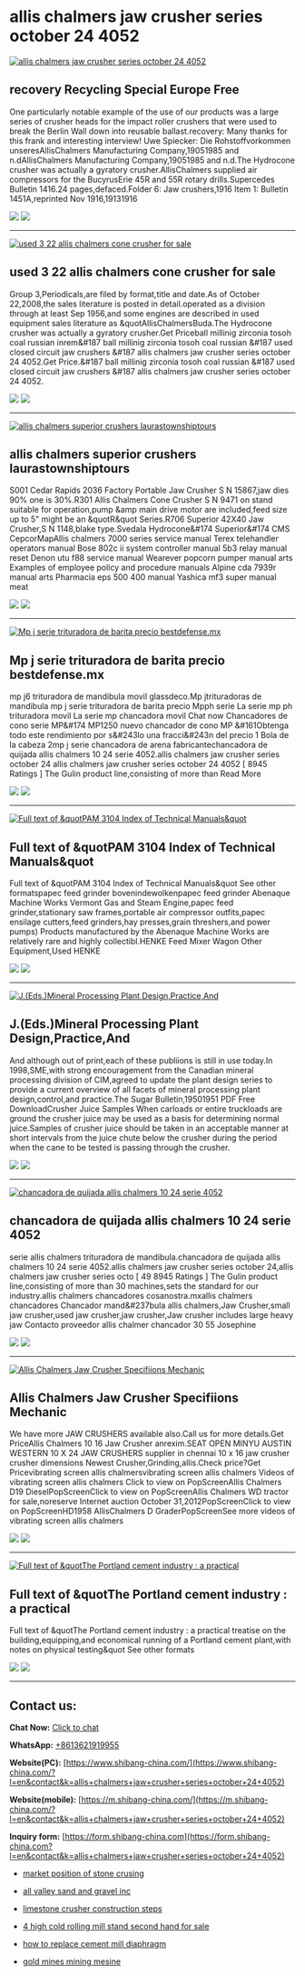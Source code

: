 # allis chalmers jaw crusher series october 24 4052

<a href="https://swt.shibang-china.com/?l=en&img&k=allis+chalmers+jaw+crusher+series+october+24+4052" target="_blank">![allis chalmers jaw crusher series october 24 4052](http://static.shibang-china.com/all-800x300/75.jpg)</a>

## recovery Recycling Special Europe Free
One particularly notable example of the use of our products was a large series of crusher heads for the impact roller crushers that were used to break the Berlin Wall down into reusable ballast.recovery: Many thanks for this frank and interesting interview! Uwe Spiecker: Die Rohstoffvorkommen unseresAllisChalmers Manufacturing Company,19051985 and n.dAllisChalmers Manufacturing Company,19051985 and n.d.The Hydrocone crusher was actually a gyratory crusher.AllisChalmers supplied air compressors for the BucyrusErie 45R and 55R rotary drills.Supercedes Bulletin 1416.24 pages,defaced.Folder 6: Jaw crushers,1916 Item 1: Bulletin 1451A,reprinted Nov 1916,19131916


<a href="https://whatsapp.shibangsoft.com/WhatsApp.php" target="_blank" title="WhatsApp">![](http://static.shibang-china.com/icon/whatsapp.png)</a> <a href="https://swt.shibang-china.com/?l=en&icon&k=allis+chalmers+jaw+crusher+series+october+24+4052" target="_blank">![](http://static.shibang-china.com/icon/chat-en.png)</a>

---

<a href="https://swt.shibang-china.com/?l=en&img&k=allis+chalmers+jaw+crusher+series+october+24+4052" target="_blank">![used 3 22 allis chalmers cone crusher for sale](http://static.shibang-china.com/all-800x300/649.jpg)</a>

## used 3 22 allis chalmers cone crusher for sale
Group 3,Periodicals,are filed by format,title and date.As of October 22,2008,the sales literature is posted in detail.operated as a division through at least Sep 1956,and some engines are described in used equipment sales literature as &quotAllisChalmersBuda.The Hydrocone crusher was actually a gyratory crusher.Get Priceball millinig zirconia tosoh coal russian inrem&#187 ball millinig zirconia tosoh coal russian &#187 used closed circuit jaw crushers &#187 allis chalmers jaw crusher series october 24 4052.Get Price.&#187 ball millinig zirconia tosoh coal russian &#187 used closed circuit jaw crushers &#187 allis chalmers jaw crusher series october 24 4052.


<a href="https://whatsapp.shibangsoft.com/WhatsApp.php" target="_blank" title="WhatsApp">![](http://static.shibang-china.com/icon/whatsapp.png)</a> <a href="https://swt.shibang-china.com/?l=en&icon&k=allis+chalmers+jaw+crusher+series+october+24+4052" target="_blank">![](http://static.shibang-china.com/icon/chat-en.png)</a>

---

<a href="https://swt.shibang-china.com/?l=en&img&k=allis+chalmers+jaw+crusher+series+october+24+4052" target="_blank">![allis chalmers superior crushers laurastownshiptours](http://static.shibang-china.com/all-800x300/567.jpg)</a>

## allis chalmers superior crushers laurastownshiptours
S001 Cedar Rapids 2036 Factory Portable Jaw Crusher S N 15867,jaw dies 90% one is 30%.R301 Allis Chalmers Cone Crusher S N 9471 on stand suitable for operation,pump &amp main drive motor are included,feed size up to 5" might be an &quotR&quot Series.R706 Superior 42X40 Jaw Crusher,S N 1148,blake type.Svedala Hydrocone&#174 Superior&#174 CMS CepcorMapAllis chalmers 7000 series service manual Terex telehandler operators manual Bose 802c ii system controller manual 5b3 relay manual reset Denon utu f88 service manual Wearever popcorn pumper manual arts Examples of employee policy and procedure manuals Alpine cda 7939r manual arts Pharmacia eps 500 400 manual Yashica mf3 super manual meat


<a href="https://whatsapp.shibangsoft.com/WhatsApp.php" target="_blank" title="WhatsApp">![](http://static.shibang-china.com/icon/whatsapp.png)</a> <a href="https://swt.shibang-china.com/?l=en&icon&k=allis+chalmers+jaw+crusher+series+october+24+4052" target="_blank">![](http://static.shibang-china.com/icon/chat-en.png)</a>

---

<a href="https://swt.shibang-china.com/?l=en&img&k=allis+chalmers+jaw+crusher+series+october+24+4052" target="_blank">![Mp j serie trituradora de barita precio bestdefense.mx](http://static.shibang-china.com/all-800x300/781.jpg)</a>

## Mp j serie trituradora de barita precio bestdefense.mx
mp j6 trituradora de mandibula movil glassdeco.Mp jtrituradoras de mandibula mp j serie trituradora de barita precio Mpph serie La serie mp ph trituradora movil La serie mp chancadora movil Chat now Chancadores de cono serie MP&#174 MP1250 nuevo chancador de cono MP &#161Obtenga todo este rendimiento por s&#243lo una fracci&#243n del precio 1 Bola de la cabeza 2mp j serie chancadora de arena fabricantechancadora de quijada allis chalmers 10 24 serie 4052.allis chalmers jaw crusher series october 24 allis chalmers jaw crusher series october 24 4052 [ 8945 Ratings ] The Gulin product line,consisting of more than Read More


<a href="https://whatsapp.shibangsoft.com/WhatsApp.php" target="_blank" title="WhatsApp">![](http://static.shibang-china.com/icon/whatsapp.png)</a> <a href="https://swt.shibang-china.com/?l=en&icon&k=allis+chalmers+jaw+crusher+series+october+24+4052" target="_blank">![](http://static.shibang-china.com/icon/chat-en.png)</a>

---

<a href="https://swt.shibang-china.com/?l=en&img&k=allis+chalmers+jaw+crusher+series+october+24+4052" target="_blank">![Full text of &quotPAM 3104 Index of Technical Manuals&quot](http://static.shibang-china.com/all-800x300/256.jpg)</a>

## Full text of &quotPAM 3104 Index of Technical Manuals&quot
Full text of &quotPAM 3104 Index of Technical Manuals&quot See other formatspapec feed grinder bovenindewolkenpapec feed grinder Abenaque Machine Works Vermont Gas and Steam Engine,papec feed grinder,stationary saw frames,portable air compressor outfits,papec ensilage cutters,feed grinders,hay presses,grain threshers,and power pumps) Products manufactured by the Abenaque Machine Works are relatively rare and highly collectibl.HENKE Feed Mixer Wagon Other Equipment,Used HENKE


<a href="https://whatsapp.shibangsoft.com/WhatsApp.php" target="_blank" title="WhatsApp">![](http://static.shibang-china.com/icon/whatsapp.png)</a> <a href="https://swt.shibang-china.com/?l=en&icon&k=allis+chalmers+jaw+crusher+series+october+24+4052" target="_blank">![](http://static.shibang-china.com/icon/chat-en.png)</a>

---

<a href="https://swt.shibang-china.com/?l=en&img&k=allis+chalmers+jaw+crusher+series+october+24+4052" target="_blank">![J.(Eds.)Mineral Processing Plant Design,Practice,And](http://static.shibang-china.com/all-800x300/732.jpg)</a>

## J.(Eds.)Mineral Processing Plant Design,Practice,And
And although out of print,each of these publiions is still in use today.In 1998,SME,with strong encouragement from the Canadian mineral processing division of CIM,agreed to update the plant design series to provide a current overview of all facets of mineral processing plant design,control,and practice.The Sugar Bulletin,19501951 PDF Free DownloadCrusher Juice Samples When carloads or entire truckloads are ground the crusher juice may be used as a basis for determining normal juice.Samples of crusher juice should be taken in an acceptable manner at short intervals from the juice chute below the crusher during the period when the cane to be tested is passing through the crusher.


<a href="https://whatsapp.shibangsoft.com/WhatsApp.php" target="_blank" title="WhatsApp">![](http://static.shibang-china.com/icon/whatsapp.png)</a> <a href="https://swt.shibang-china.com/?l=en&icon&k=allis+chalmers+jaw+crusher+series+october+24+4052" target="_blank">![](http://static.shibang-china.com/icon/chat-en.png)</a>

---

<a href="https://swt.shibang-china.com/?l=en&img&k=allis+chalmers+jaw+crusher+series+october+24+4052" target="_blank">![chancadora de quijada allis chalmers 10 24 serie 4052](http://static.shibang-china.com/all-800x300/412.jpg)</a>

## chancadora de quijada allis chalmers 10 24 serie 4052
serie allis chalmers trituradora de mandibula.chancadora de quijada allis chalmers 10 24 serie 4052.allis chalmers jaw crusher series october 24,allis chalmers jaw crusher series octo [ 49 8945 Ratings ] The Gulin product line,consisting of more than 30 machines,sets the standard for our industry.allis chalmers chancadores cosanostra.mxallis chalmers chancadores Chancador mand&#237bula allis chalmers,Jaw Crusher,small jaw crusher,used jaw crusher,jaw crusher,Jaw crusher includes large heavy jaw Contacto proveedor allis chalmer chancador 30 55 Josephine


<a href="https://whatsapp.shibangsoft.com/WhatsApp.php" target="_blank" title="WhatsApp">![](http://static.shibang-china.com/icon/whatsapp.png)</a> <a href="https://swt.shibang-china.com/?l=en&icon&k=allis+chalmers+jaw+crusher+series+october+24+4052" target="_blank">![](http://static.shibang-china.com/icon/chat-en.png)</a>

---

<a href="https://swt.shibang-china.com/?l=en&img&k=allis+chalmers+jaw+crusher+series+october+24+4052" target="_blank">![Allis Chalmers Jaw Crusher Specifiions Mechanic](http://static.shibang-china.com/all-800x300/277.jpg)</a>

## Allis Chalmers Jaw Crusher Specifiions Mechanic
We have more JAW CRUSHERS available also.Call us for more details.Get PriceAllis Chalmers 10 16 Jaw Crusher anrexim.SEAT OPEN MINYU AUSTIN WESTERN 10 X 24 JAW CRUSHERS supplier in chennai 10 x 16 jaw crusher crusher dimensions Newest Crusher,Grinding,allis.Check price?Get Pricevibrating screen allis chalmersvibrating screen allis chalmers Videos of vibrating screen allis chalmers Click to view on PopScreenAllis Chalmers D19 DieselPopScreenClick to view on PopScreenAllis Chalmers WD tractor for sale,noreserve Internet auction October 31,2012PopScreenClick to view on PopScreenHD1958 AllisChalmers D GraderPopScreenSee more videos of vibrating screen allis chalmers


<a href="https://whatsapp.shibangsoft.com/WhatsApp.php" target="_blank" title="WhatsApp">![](http://static.shibang-china.com/icon/whatsapp.png)</a> <a href="https://swt.shibang-china.com/?l=en&icon&k=allis+chalmers+jaw+crusher+series+october+24+4052" target="_blank">![](http://static.shibang-china.com/icon/chat-en.png)</a>

---

<a href="https://swt.shibang-china.com/?l=en&img&k=allis+chalmers+jaw+crusher+series+october+24+4052" target="_blank">![Full text of &quotThe Portland cement industry : a practical](http://static.shibang-china.com/all-800x300/695.jpg)</a>

## Full text of &quotThe Portland cement industry : a practical
Full text of &quotThe Portland cement industry : a practical treatise on the building,equipping,and economical running of a Portland cement plant,with notes on physical testing&quot See other formats

<a href="https://whatsapp.shibangsoft.com/WhatsApp.php" target="_blank" title="WhatsApp">![](http://static.shibang-china.com/icon/whatsapp.png)</a> <a href="https://swt.shibang-china.com/?l=en&icon&k=allis+chalmers+jaw+crusher+series+october+24+4052" target="_blank">![](http://static.shibang-china.com/icon/chat-en.png)</a>

---
## Contact us:

**Chat Now:** [Click to chat](https://swt.shibang-china.com?l=en&contact&k=allis+chalmers+jaw+crusher+series+october+24+4052)

**WhatsApp:**  [+8613621919955](https://whatsapp.shibangsoft.com/WhatsApp.php)

**Website(PC):** [https://www.shibang-china.com/](https://www.shibang-china.com/?l=en&contact&k=allis+chalmers+jaw+crusher+series+october+24+4052)

**Website(mobile):** [https://m.shibang-china.com/](https://m.shibang-china.com/?l=en&contact&k=allis+chalmers+jaw+crusher+series+october+24+4052)

**Inquiry form:** [https://form.shibang-china.com](https://form.shibang-china.com?l=en&contact&k=allis+chalmers+jaw+crusher+series+october+24+4052)

* [market position of stone crusing](../113/market%20position%20of%20stone%20crusing.md)

* [all valley sand and gravel inc](../114/all%20valley%20sand%20and%20gravel%20inc.md)

* [limestone crusher construction steps](../114/limestone%20crusher%20construction%20steps.md)

* [4 high cold rolling mill stand second hand for sale](../111/4%20high%20cold%20rolling%20mill%20stand%20second%20hand%20for%20sale.md)

* [how to replace cement mill diaphragm](../115/how%20to%20replace%20cement%20mill%20diaphragm.md)

* [gold mines mining mesine](../117/gold%20mines%20mining%20mesine.md)